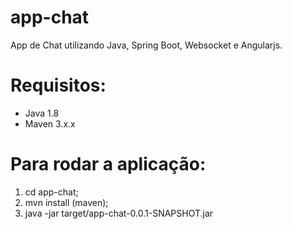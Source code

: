 # app-chat
App de Chat utilizando Java, Spring Boot, Websocket e Angularjs.

# Requisitos:
- Java 1.8
- Maven 3.x.x

# Para rodar a aplicação:
1. cd app-chat;
2. mvn install (maven);
3. java -jar target/app-chat-0.0.1-SNAPSHOT.jar
